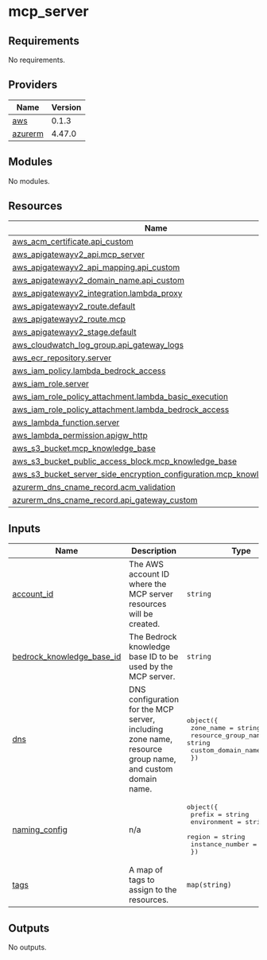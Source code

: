 # mcp_server

<!-- BEGIN_TF_DOCS -->
## Requirements

No requirements.

## Providers

| Name | Version |
|------|---------|
| <a name="provider_aws"></a> [aws](#provider\_aws) | 0.1.3 |
| <a name="provider_azurerm"></a> [azurerm](#provider\_azurerm) | 4.47.0 |

## Modules

No modules.

## Resources

| Name | Type |
|------|------|
| [aws_acm_certificate.api_custom](https://registry.terraform.io/providers/hashicorp/aws/latest/docs/resources/acm_certificate) | resource |
| [aws_apigatewayv2_api.mcp_server](https://registry.terraform.io/providers/hashicorp/aws/latest/docs/resources/apigatewayv2_api) | resource |
| [aws_apigatewayv2_api_mapping.api_custom](https://registry.terraform.io/providers/hashicorp/aws/latest/docs/resources/apigatewayv2_api_mapping) | resource |
| [aws_apigatewayv2_domain_name.api_custom](https://registry.terraform.io/providers/hashicorp/aws/latest/docs/resources/apigatewayv2_domain_name) | resource |
| [aws_apigatewayv2_integration.lambda_proxy](https://registry.terraform.io/providers/hashicorp/aws/latest/docs/resources/apigatewayv2_integration) | resource |
| [aws_apigatewayv2_route.default](https://registry.terraform.io/providers/hashicorp/aws/latest/docs/resources/apigatewayv2_route) | resource |
| [aws_apigatewayv2_route.mcp](https://registry.terraform.io/providers/hashicorp/aws/latest/docs/resources/apigatewayv2_route) | resource |
| [aws_apigatewayv2_stage.default](https://registry.terraform.io/providers/hashicorp/aws/latest/docs/resources/apigatewayv2_stage) | resource |
| [aws_cloudwatch_log_group.api_gateway_logs](https://registry.terraform.io/providers/hashicorp/aws/latest/docs/resources/cloudwatch_log_group) | resource |
| [aws_ecr_repository.server](https://registry.terraform.io/providers/hashicorp/aws/latest/docs/resources/ecr_repository) | resource |
| [aws_iam_policy.lambda_bedrock_access](https://registry.terraform.io/providers/hashicorp/aws/latest/docs/resources/iam_policy) | resource |
| [aws_iam_role.server](https://registry.terraform.io/providers/hashicorp/aws/latest/docs/resources/iam_role) | resource |
| [aws_iam_role_policy_attachment.lambda_basic_execution](https://registry.terraform.io/providers/hashicorp/aws/latest/docs/resources/iam_role_policy_attachment) | resource |
| [aws_iam_role_policy_attachment.lambda_bedrock_access](https://registry.terraform.io/providers/hashicorp/aws/latest/docs/resources/iam_role_policy_attachment) | resource |
| [aws_lambda_function.server](https://registry.terraform.io/providers/hashicorp/aws/latest/docs/resources/lambda_function) | resource |
| [aws_lambda_permission.apigw_http](https://registry.terraform.io/providers/hashicorp/aws/latest/docs/resources/lambda_permission) | resource |
| [aws_s3_bucket.mcp_knowledge_base](https://registry.terraform.io/providers/hashicorp/aws/latest/docs/resources/s3_bucket) | resource |
| [aws_s3_bucket_public_access_block.mcp_knowledge_base](https://registry.terraform.io/providers/hashicorp/aws/latest/docs/resources/s3_bucket_public_access_block) | resource |
| [aws_s3_bucket_server_side_encryption_configuration.mcp_knowledge_base](https://registry.terraform.io/providers/hashicorp/aws/latest/docs/resources/s3_bucket_server_side_encryption_configuration) | resource |
| [azurerm_dns_cname_record.acm_validation](https://registry.terraform.io/providers/hashicorp/azurerm/latest/docs/resources/dns_cname_record) | resource |
| [azurerm_dns_cname_record.api_gateway_custom](https://registry.terraform.io/providers/hashicorp/azurerm/latest/docs/resources/dns_cname_record) | resource |

## Inputs

| Name | Description | Type | Default | Required |
|------|-------------|------|---------|:--------:|
| <a name="input_account_id"></a> [account\_id](#input\_account\_id) | The AWS account ID where the MCP server resources will be created. | `string` | n/a | yes |
| <a name="input_bedrock_knowledge_base_id"></a> [bedrock\_knowledge\_base\_id](#input\_bedrock\_knowledge\_base\_id) | The Bedrock knowledge base ID to be used by the MCP server. | `string` | n/a | yes |
| <a name="input_dns"></a> [dns](#input\_dns) | DNS configuration for the MCP server, including zone name, resource group name, and custom domain name. | <pre>object({<br/>    zone_name           = string<br/>    resource_group_name = string<br/>    custom_domain_name  = string<br/>  })</pre> | n/a | yes |
| <a name="input_naming_config"></a> [naming\_config](#input\_naming\_config) | n/a | <pre>object({<br/>    prefix          = string<br/>    environment     = string<br/>    region          = string<br/>    instance_number = number<br/>  })</pre> | n/a | yes |
| <a name="input_tags"></a> [tags](#input\_tags) | A map of tags to assign to the resources. | `map(string)` | n/a | yes |

## Outputs

No outputs.
<!-- END_TF_DOCS -->
